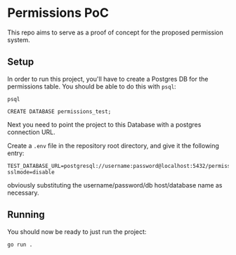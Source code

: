 # Permissions PoC

This repo aims to serve as a proof of concept for the proposed permission system.

## Setup

In order to run this project, you'll have to create a Postgres DB for the permissions table. You should be able to do this with `psql`:

```
psql

CREATE DATABASE permissions_test;
```

Next you need to point the project to this Database with a postgres connection URL.

Create a `.env` file in the repository root directory, and give it the following entry:

```
TEST_DATABASE_URL=postgresql://username:password@localhost:5432/permissions_test?sslmode=disable
```

obviously substituting the username/password/db host/database name as necessary.

## Running

You should now be ready to just run the project:

```
go run .
```